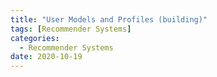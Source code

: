 ```yaml
---
title: "User Models and Profiles (building)"
tags: [Recommender Systems]
categories:
  - Recommender Systems
date: 2020-10-19
---
```

